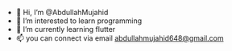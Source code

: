 - 👋 Hi, I’m @AbdullahMujahid
- 👀 I’m interested to learn programming 
- 🌱 I’m currently learning flutter 
- 📫 you can connect via email abdullahmujahid648@gmail.com

<!---
AbdullahMujahid/AbdullahMujahid is a ✨ special ✨ repository because its `README.md` (this file) appears on your GitHub profile.
You can click the Preview link to take a look at your changes.
--->
